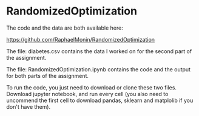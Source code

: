 # RandomizedOptimization

The code and the data are both available here:

https://github.com/RaphaelMonin/RandomizedOptimization

The file: diabetes.csv contains the data I worked on for the second part of the assignment.

The file: RandomizedOptimization.ipynb contains the code and the output for both parts of the assignment.

To run the code, you just need to download or clone these two files. Download jupyter notebook, and run every cell (you also need to uncommend the first cell to download pandas, sklearn and matplolib if you don't have them).
